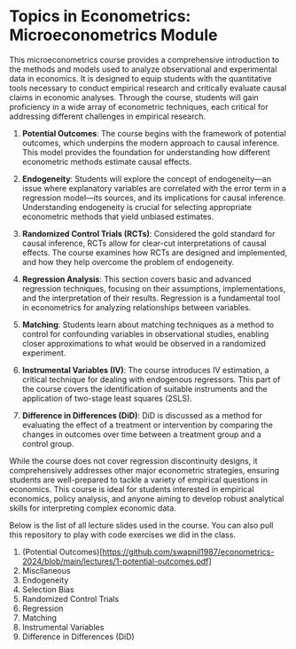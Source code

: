 # Topics in Econometrics: Microeconometrics Module


This microeconometrics course provides a comprehensive introduction to the methods and models used to analyze observational and experimental data in economics. It is designed to equip students with the quantitative tools necessary to conduct empirical research and critically evaluate causal claims in economic analyses. Through the course, students will gain proficiency in a wide array of econometric techniques, each critical for addressing different challenges in empirical research.

1. **Potential Outcomes**: The course begins with the framework of potential outcomes, which underpins the modern approach to causal inference. This model provides the foundation for understanding how different econometric methods estimate causal effects.

2. **Endogeneity**: Students will explore the concept of endogeneity—an issue where explanatory variables are correlated with the error term in a regression model—its sources, and its implications for causal inference. Understanding endogeneity is crucial for selecting appropriate econometric methods that yield unbiased estimates.

3. **Randomized Control Trials (RCTs)**: Considered the gold standard for causal inference, RCTs allow for clear-cut interpretations of causal effects. The course examines how RCTs are designed and implemented, and how they help overcome the problem of endogeneity.

4. **Regression Analysis**: This section covers basic and advanced regression techniques, focusing on their assumptions, implementations, and the interpretation of their results. Regression is a fundamental tool in econometrics for analyzing relationships between variables.

5. **Matching**: Students learn about matching techniques as a method to control for confounding variables in observational studies, enabling closer approximations to what would be observed in a randomized experiment.

6. **Instrumental Variables (IV)**: The course introduces IV estimation, a critical technique for dealing with endogenous regressors. This part of the course covers the identification of suitable instruments and the application of two-stage least squares (2SLS).

7. **Difference in Differences (DiD)**: DiD is discussed as a method for evaluating the effect of a treatment or intervention by comparing the changes in outcomes over time between a treatment group and a control group.

While the course does not cover regression discontinuity designs, it comprehensively addresses other major econometric strategies, ensuring students are well-prepared to tackle a variety of empirical questions in economics. This course is ideal for students interested in empirical economics, policy analysis, and anyone aiming to develop robust analytical skills for interpreting complex economic data.

Below is the list of all lecture slides used in the course. You can also pull this repository to play with code exercises we did in the class.

1. (Potential Outcomes)[https://github.com/swapnil1987/econometrics-2024/blob/main/lectures/1-potential-outcomes.pdf]
2. Miscllaneous
3. Endogeneity
4. Selection Bias
5. Randomized Control Trials
6. Regression
7. Matching
8. Instrumental Variables
9. Difference in Differences (DiD)
